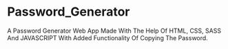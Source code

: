 # Password_Generator
A Password Generator Web App Made With The Help Of HTML, CSS, SASS And JAVASCRIPT With Added Functionality Of Copying The Password.

